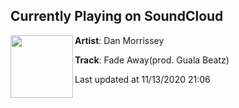 ## Currently Playing on SoundCloud

[<img align="left" width="100" src="https://i1.sndcdn.com/artworks-000671850667-jqmlos-t50x50.jpg">](https://soundcloud.com/danmorrisseyy/fade-away-prod-guala-beatz)

**Artist**: Dan Morrissey 

**Track**: Fade Away(prod. Guala Beatz)

Last updated at 11/13/2020 21:06
